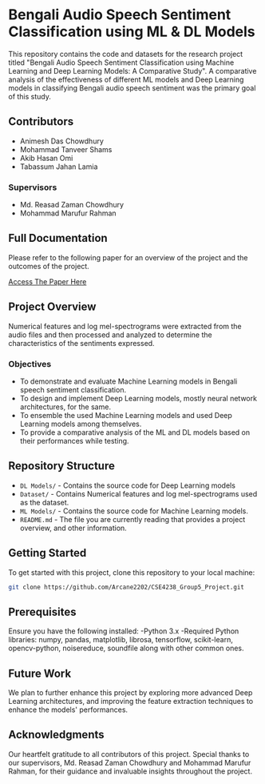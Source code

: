 # Bengali Audio Speech Sentiment Classification using ML & DL Models

This repository contains the code and datasets for the research project titled "Bengali Audio Speech Sentiment Classification using Machine Learning and Deep Learning Models: A Comparative Study". A comparative analysis of the effectiveness of different ML models and Deep Learning models in classifying Bengali audio speech sentiment was the primary goal of this study.

## Contributors
- Animesh Das Chowdhury
- Mohammad Tanveer Shams
- Akib Hasan Omi
- Tabassum Jahan Lamia

### Supervisors
- Md. Reasad Zaman Chowdhury
- Mohammad Marufur Rahman

## Full Documentation

Please refer to the following paper for an overview of the project and the outcomes of the project.

[Access The Paper Here](https://www.overleaf.com/read/tvjkxwwvnjhz#4c05e4)


## Project Overview

Numerical features and log mel-spectrograms were extracted from the audio files and then processed and analyzed to determine the characteristics of the sentiments expressed.

### Objectives
- To demonstrate and evaluate Machine Learning models in Bengali speech sentiment classification.
- To design and implement Deep Learning models, mostly neural network architectures, for the same.
- To ensemble the used Machine Learning models and used Deep Learning models among themselves.
- To provide a comparative analysis of the ML and DL models based on their performances while testing.

## Repository Structure

- `DL Models/` - Contains the source code for Deep Learning models
- `Dataset/` - Contains Numerical features and log mel-spectrograms used as the dataset.
- `ML Models/` - Contains the source code for Machine Learning models.
- `README.md` - The file you are currently reading that provides a project overview, and other information.

## Getting Started

To get started with this project, clone this repository to your local machine:

```bash
git clone https://github.com/Arcane2202/CSE4238_Group5_Project.git
```

## Prerequisites
Ensure you have the following installed:
-Python 3.x
-Required Python libraries: numpy, pandas, matplotlib, librosa, tensorflow, scikit-learn, opencv-python, noisereduce, soundfile along with other common ones.

## Future Work
We plan to further enhance this project by exploring more advanced Deep Learning architectures, and improving the feature extraction techniques to enhance the models' performances.

## Acknowledgments
Our heartfelt gratitude to all contributors of this project.
Special thanks to our supervisors, Md. Reasad Zaman Chowdhury and Mohammad Marufur Rahman, for their guidance and invaluable insights throughout the project.
